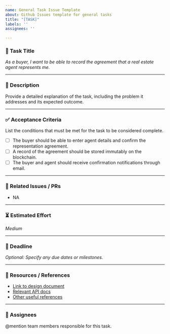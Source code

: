 ```yaml
---
name: General Task Issue Template
about: Github Issues template for general tasks
title: "[TASK]"
labels: ''
assignees: ''

---
```


### 🚀 Task Title
_As a buyer, I want to be able to record the agreement that a real estate agent represents me._

---

### 📌 Description
Provide a detailed explanation of the task, including the problem it addresses and its expected outcome.

---

### ✅ Acceptance Criteria
List the conditions that must be met for the task to be considered complete.
- [ ] The buyer should be able to enter agent details and confirm the representation agreement.
- [ ] A record of the agreement should be stored immutably on the blockchain.
- [ ] The buyer and agent should receive confirmation notifications through email.

---

### 📂 Related Issues / PRs
- NA

---

### ⏳ Estimated Effort
_Medium_

---

### 📅 Deadline
_Optional: Specify any due dates or milestones._

---

### 🔗 Resources / References
- [Link to design document](#)
- [Relevant API docs](#)
- [Other useful references](#)

---


### 👤 Assignees
@mention team members responsible for this task.
